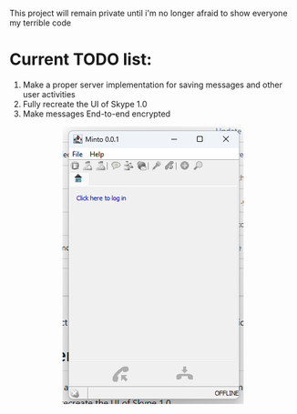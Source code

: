 This project will remain private until i'm no longer afraid to show everyone my terrible code
# Current TODO list:
1. Make a proper server implementation for saving messages and other user activities
2. Fully recreate the UI of Skype 1.0
3. Make messages End-to-end encrypted
<p align="center">
    <img src="PyzdovnajeDemo.png"/>
</p>